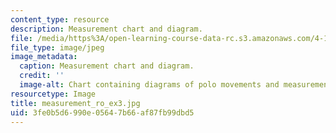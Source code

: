 ```yaml
---
content_type: resource
description: Measurement chart and diagram.
file: /media/https%3A/open-learning-course-data-rc.s3.amazonaws.com/4-111-introduction-to-architecture-environmental-design-spring-2014/3fe0b5d6990e05647b66af87fb99dbd5_measurement_ro_ex3.jpg
file_type: image/jpeg
image_metadata:
  caption: Measurement chart and diagram.
  credit: ''
  image-alt: Chart containing diagrams of polo movements and measurements.
resourcetype: Image
title: measurement_ro_ex3.jpg
uid: 3fe0b5d6-990e-0564-7b66-af87fb99dbd5
---
```

